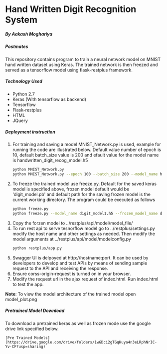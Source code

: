 # Hand Written Digit Recognition System
##### By Aakash Moghariya
##### Postmates

This repository contains program to train a neural network model on MNIST hand written dataset using Keras. The trained network is then freezed and served as a tensorflow model using flask-restplus framework. 


##### Technology Used
 - Python 2.7
 - Keras (With tensorflow as backend)
 - Tensorflow 
 - Flask-restplus
 - HTML
 - JQuery
 

##### Deployment instruction
1. For training and saving a model MNIST_Network.py is used, example for running the code are illustrated below. Default value number of epoch is 10, default batch_size value is 200 and efault value for the model name is handwritten_digit_recog_model.h5 
    ```Bash
    python MNIST_Network.py
    python MNIST_Network.py --epoch 100 --batch_size 200 --model_name handwritten_digit_recog_model.h5
    ```
2. To freeze the trained model use freeze.py. Default for the saved keras model is specified above, frozen model default would be 'digit_model.pb' and default path for the saving frozen model is the current working directory. The program could be executed as follows
    ```Bash
    python freeze.py
    python freeze.py --model_name digit_model1.h5 --frozen_model_name digit.pb --frozen_model_path /home/ubuntu
    ```
3. Copy the forzen model to ../restplus/api/model/model_file/
4. To run rest api to serve tesnorflow model go to ../restplus/settings.py modify the host name and other settings as needed. Then modify the model arguments at ../restplus/api/model/modelconfig.py
    ```bash
    python restplus/app.py
    ```
5. Swagger UI is delpoyed at http://hostname:port. It can be used by developers to develop and test APIs by means of sending sample request to the API and receiving the response. 
6. Ensure corss-origin-request is turned on in your browser.
7. Modify the request url in the ajax request of index.html. Run index.html to test the app.

**Note**: To view the model architecture of the trained model open model_plot.png

##### Pretrained Model Download
To download a pretrained keras as well as frozen mode use the google drive link specified below. 
   
    [Pre Trained Models](https://drive.google.com/drive/folders/1wGDci2gTGqHuya4n3eLRphNrIC-Yv-CF?usp=sharing)
